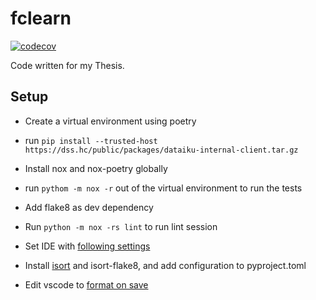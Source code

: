 # fclearn
[![codecov](https://codecov.io/bb/eyeon/fclearn/branch/master/graph/badge.svg?token=UVP119NXN6)](undefined)

Code written for my Thesis.

## Setup

- Create a virtual environment using poetry
- run `pip install --trusted-host https://dss.hc/public/packages/dataiku-internal-client.tar.gz`

- Install nox and nox-poetry globally
- run `pythom -m nox -r` out of the virtual environment to run the tests

- Add flake8 as dev dependency
- Run `python -m nox -rs lint` to run lint session
- Set IDE with [following settings](https://py-vscode.readthedocs.io/en/latest/files/linting.html)

- Install [isort](https://pycqa.github.io/isort/docs/configuration/config_files/) and isort-flake8, and add configuration to pyproject.toml
- Edit vscode to [format on save](https://medium.com/@cereblanco/setup-black-and-isort-in-vscode-514804590bf9)
